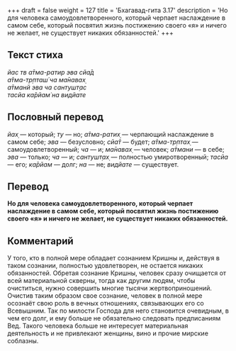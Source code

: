 +++
draft = false
weight = 127
title = 'Бхагавад-гита 3.17'
description = 'Но для человека самоудовлетворенного, который черпает наслаждение в самом себе, который посвятил жизнь постижению своего «я» и ничего не желает, не существует никаких обязанностей.'
+++

## Текст стиха

_йас тв а̄тма-ратир эва сйа̄д  
а̄тма-тр̣пташ́ ча ма̄навах̣  
а̄тманй эва ча сантушт̣ас  
тасйа ка̄рйам̇ на видйате_

## Пословный перевод

_йах̣_ — который; _ту_ — но; _а̄тма_\-_ратих̣_ — черпающий наслаждение в самом себе; _эва_ — безусловно; _сйа̄т_ — будет; _а̄тма_\-_тр̣птах̣_ — самоудовлетворенный; _ча_ — и; _ма̄навах̣_ — человек; _а̄тмани_ — в себе; _эва_ — только; _ча_ — и; _сантушт̣ах̣_ — полностью умиротворенный; _тасйа_ — его; _ка̄рйам_ — долг; _на_ — не; _видйате_ — существует.

## Перевод

**Но для человека самоудовлетворенного, который черпает наслаждение в самом себе, который посвятил жизнь постижению своего «я» и ничего не желает, не существует никаких обязанностей.**

## Комментарий

У того, кто в полной мере обладает сознанием Кришны и, действуя в таком сознании, полностью удовлетворен, не остается никаких обязанностей. Обретая сознание Кришны, человек сразу очищается от всей материальной скверны, тогда как другим людям, чтобы очиститься, нужно совершить многие тысячи жертвоприношений. Очистив таким образом свое сознание, человек в полной мере осознаёт свою роль в вечных отношениях, связывающих его со Всевышним. Так по милости Господа для него становится очевидным, в чем его долг, и ему больше не обязательно следовать предписаниям Вед. Такого человека больше не интересует материальная деятельность и не привлекают женщины, вино и прочие мирские соблазны.
